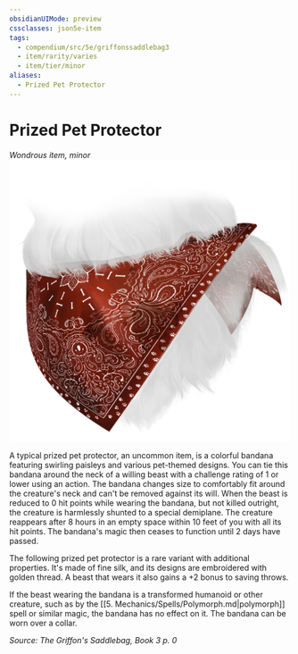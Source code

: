 ```yaml
---
obsidianUIMode: preview
cssclasses: json5e-item
tags:
  - compendium/src/5e/griffonssaddlebag3
  - item/rarity/varies
  - item/tier/minor
aliases:
  - Prized Pet Protector
---
```

# Prized Pet Protector
*Wondrous item, minor*  
![](https://raw.githubusercontent.com/TheGiddyLimit/homebrew-img/main/img/GriffonsSaddlebag3/Prized-Pet-Protector.webp#right)  


A typical prized pet protector, an uncommon item, is a colorful bandana featuring swirling paisleys and various pet-themed designs. You can tie this bandana around the neck of a willing beast with a challenge rating of 1 or lower using an action. The bandana changes size to comfortably fit around the creature's neck and can't be removed against its will. When the beast is reduced to 0 hit points while wearing the bandana, but not killed outright, the creature is harmlessly shunted to a special demiplane. The creature reappears after 8 hours in an empty space within 10 feet of you with all its hit points. The bandana's magic then ceases to function until 2 days have passed.

The following prized pet protector is a rare variant with additional properties. It's made of fine silk, and its designs are embroidered with golden thread. A beast that wears it also gains a +2 bonus to saving throws.

If the beast wearing the bandana is a transformed humanoid or other creature, such as by the [[5. Mechanics/Spells/Polymorph.md\|polymorph]] spell or similar magic, the bandana has no effect on it. The bandana can be worn over a collar.

*Source: The Griffon's Saddlebag, Book 3 p. 0*
